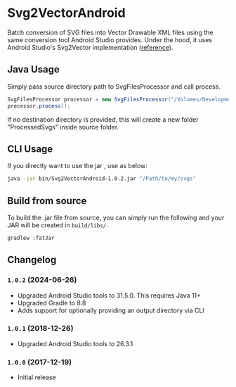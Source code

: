 # Svg2VectorAndroid

Batch conversion of SVG files into Vector Drawable XML files using the same conversion tool Android Studio provides. Under the hood, it uses Android Studio's Svg2Vector implementation ([reference](https://android.googlesource.com/platform/tools/base/+/master/sdk-common/src/main/java/com/android/ide/common/vectordrawable/Svg2Vector.java)).


## Java Usage

Simply pass source directory path to SvgFilesProcessor and call process.

```java
SvgFilesProcessor processor = new SvgFilesProcessor("/Volumes/Development/Features/MySvgs");
processor.process();
```

If no destination directory is provided, this will create a new folder "ProcessedSvgs" inside source folder.


## CLI Usage

If you directly want to use the jar , use as below:

```bash
java -jar bin/Svg2VectorAndroid-1.0.2.jar "/Path/to/my/svgs"
```

## Build from source

To build the .jar file from source, you can simply run the following and your JAR will be created in `build/libs/`.

```bash
gradlew :fatJar
```

## Changelog

### `1.0.2` (2024-06-26)

- Upgraded Android Studio tools to 31.5.0. This requires Java 11+
- Upgraded Gradle to 8.8
- Adds support for optionally providing an output directory via CLI

### `1.0.1` (2018-12-26)

- Upgraded Android Studio tools to 26.3.1


### `1.0.0` (2017-12-19)

- Initial release
